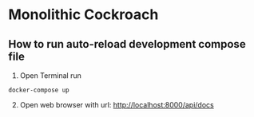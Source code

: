 # Monolithic Cockroach

## How to run auto-reload development compose file

1. Open Terminal run
```
docker-compose up
```
2. Open web browser with url: [http://localhost:8000/api/docs](http://localhost:8000/api/docs)